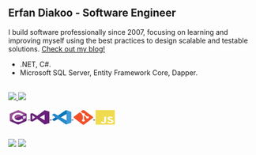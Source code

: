 ## Erfan Diakoo - Software Engineer 

I build software professionally since 2007, focusing on learning and improving myself using the best practices to design scalable and testable solutions. <a href="https://falberthen.github.io/" target="_blank"/>Check out my blog!</a>

- .NET, C#.
- Microsoft SQL Server, Entity Framework Core, Dapper.

<br>
 <div>
  <a href="https://github.com/erfandiakoo">
  <img height="180em" src="https://github-readme-stats.vercel.app/api?username=erfandiakoo&show_icons=true&theme=dark&include_all_commits=true&count_private=true"/>
  <img height="180em" src="https://github-readme-stats.vercel.app/api/top-langs/?username=erfandiakoo&layout=compact&langs_count=7&theme=dark"/>
</div>
<div style="display: inline_block"><br>
  <img align="center" alt="Falberthen-Csharp" height="30" width="40" src="https://raw.githubusercontent.com/devicons/devicon/master/icons/csharp/csharp-original.svg">
  <img align="center" alt="Falberthen-VS" height="30" width="40" src="https://raw.githubusercontent.com/devicons/devicon/master/icons/visualstudio/visualstudio-plain.svg">
  <img align="center" alt="Falberthen-VSCode" height="30" width="40" src="https://raw.githubusercontent.com/devicons/devicon/master/icons/vscode/vscode-original.svg">
  <img align="center" alt="Falberthen-Git" height="30" width="40" src="https://raw.githubusercontent.com/devicons/devicon/master/icons/git/git-plain.svg">
  <img align="center" alt="Falberthen-Js" height="30" width="40" src="https://raw.githubusercontent.com/devicons/devicon/master/icons/javascript/javascript-plain.svg">
</div>
  
  ##
 
<div> 
  <a href = "mailto:diakoo123@gmail.com"><img src="https://img.shields.io/badge/-Gmail-%23333?style=for-the-badge&logo=gmail&logoColor=white" target="_blank"></a>
  <a href="https://www.linkedin.com/in/erfandiakoo/" target="_blank"><img src="https://img.shields.io/badge/-LinkedIn-%230077B5?style=for-the-badge&logo=linkedin&logoColor=white" target="_blank"></a> 
  
</div>
